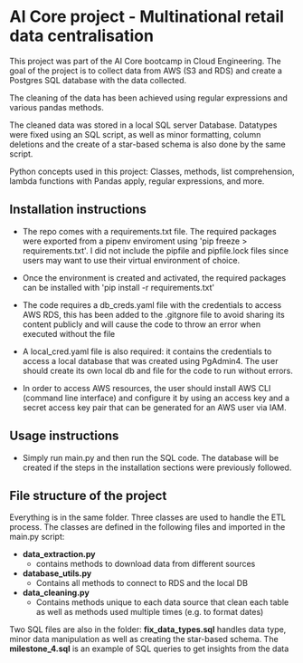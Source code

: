 # AI Core project - Multinational retail data centralisation 

This project was part of the AI Core bootcamp in Cloud Engineering. 
The goal of the project is to collect data from AWS (S3 and RDS) and create a Postgres SQL database with the data collected. 

The cleaning of the data has been achieved using regular expressions and various pandas methods.

The cleaned data was stored in a local SQL server Database. Datatypes were fixed using an SQL script, as well as minor formatting, column deletions and the create of a star-based schema is also done by the same script.

Python concepts used in this project: Classes, methods, list comprehension, lambda functions with Pandas apply, regular expressions, and more.


## Installation instructions

- The repo comes with a requirements.txt file. The required packages were exported from a pipenv enviroment using 'pip freeze > requirements.txt'. 
I did not include the pipfile and pipfile.lock files since users may want to use their virtual environment of choice. 

- Once the environment is created and activated, the required packages can be installed with 'pip install -r requirements.txt'

- The code requires a db_creds.yaml file with the credentials to access AWS RDS, this has been added to the .gitgnore file to avoid sharing its content publicly and will cause the code to throw an error when executed without the file

- A local_cred.yaml file is also required: it contains the credentials to access a local database that was created using PgAdmin4. The user should create its own local db and file for the code to run without errors.

- In order to access AWS resources, the user should install AWS CLI (command line interface) and configure it by using an access key and a secret access key pair that can be generated for an AWS user via IAM. 

## Usage instructions

- Simply run main.py and then run the SQL code. The database will be created if the steps in the installation sections were previously followed. 

## File structure of the project

Everything is in the same folder.
Three classes are used to handle the ETL process. The classes are defined in the following files and imported in the main.py script:

- **data_extraction.py**
  - contains methods to download data from different sources 
- **database_utils.py**
  - Contains all methods to connect to RDS and the local DB 
- **data_cleaning.py**
  - Contains methods unique to each data source that clean each table as well as methods used multiple times (e.g. to format dates)

Two SQL files are also in the folder: **fix_data_types.sql** handles data type, minor data manipulation as well as creating the star-based schema. The **milestone_4.sql** is an example of SQL queries to get insights from the data


